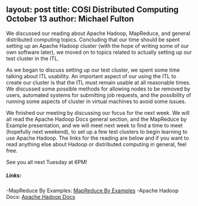 
layout: post
title: COSI Distributed Computing October 13
author: Michael Fulton
----
We discussed our reading about Apache Hadoop, MapReduce, and general distributed computing 
topics.  Concluding that our time should be spent setting up an Apache Hadoop cluster 
(with the hope of writing some of our own software later), we moved on to topics 
related to actually setting up our test cluster in the ITL.

As we began to discuss setting up our test cluster, we spent some time talking about ITL 
usability.  An important aspect of our using the ITL to create our cluster is that the 
ITL must remain usable at all reasonable times. We discussed some possible methods for 
allowing nodes to be removed by users, automated systems for submitting job requests, 
and the possibility of running some aspects of cluster in virtual machines to avoid some 
issues.

We finished our meeting by discussing our focus for the next week.  We will all read the 
Apache Hadoop Docs general section, and the MapReduce by Example presentation, and  we 
will meet next week to find a time to meet (hopefully next weekend), to set up a few 
test clusters to begin learning to use Apache Hadoop. The links for the reading are below 
and if you want to read anything else about Hadoop or distributed computing in general, 
feel free.

See you all next Tuesday at 6PM!

##### Links:
-MapReduce By Examples: [MapReduce By Examples](http://www.slideshare.net/andreaiacono/mapreduce-34478449)
-Apache Hadoop Docs: [Apache Hadoop Docs](https://hadoop.apache.org/docs/stable)
